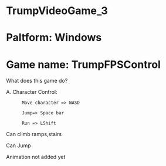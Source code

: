 # TrumpVideoGame_3
# Paltform: Windows
# Game name: TrumpFPSControl

What does this game do? 

A. Character Control:

          Move character => WASD
          
          Jump=> Space bar
          
          Run => LShift
          
   Can climb ramps,stairs
   
   Can Jump
   
   Animation not added yet
   


